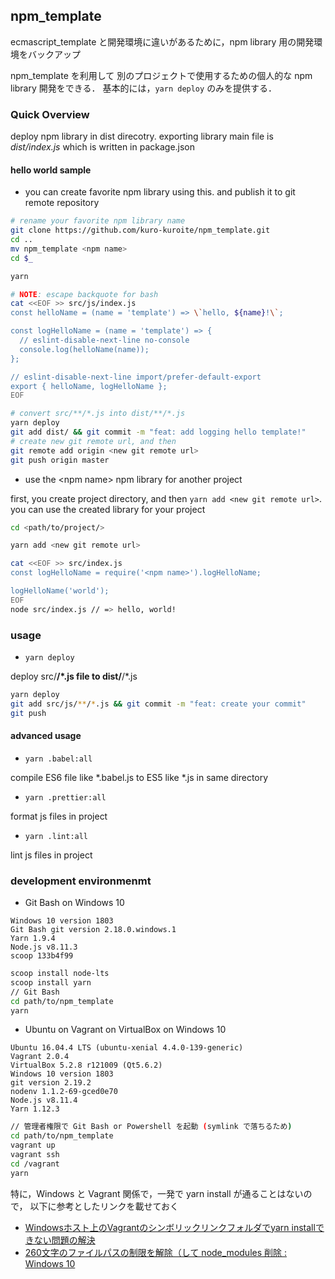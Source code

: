 ## npm_template

ecmascript_template と開発環境に違いがあるために，npm library 用の開発環境をバックアップ

npm_template を利用して 別のプロジェクトで使用するための個人的な npm library 開発をできる．
基本的には，`yarn deploy` のみを提供する．

### Quick Overview

deploy npm library in dist direcotry.
exporting library main file is *dist/index.js* which is written in package.json

#### hello world sample

* you can create favorite npm library using this. and publish it to git remote repository

```bash
# rename your favorite npm library name
git clone https://github.com/kuro-kuroite/npm_template.git
cd ..
mv npm_template <npm name>
cd $_

yarn

# NOTE: escape backquote for bash
cat <<EOF >> src/js/index.js
const helloName = (name = 'template') => \`hello, ${name}!\`;

const logHelloName = (name = 'template') => {
  // eslint-disable-next-line no-console
  console.log(helloName(name));
};

// eslint-disable-next-line import/prefer-default-export
export { helloName, logHelloName };
EOF

# convert src/**/*.js into dist/**/*.js
yarn deploy
git add dist/ && git commit -m "feat: add logging hello template!"
# create new git remote url, and then
git remote add origin <new git remote url>
git push origin master
```

* use the \<npm name\> npm library for another project

first, you create project directory, and then `yarn add <new git remote url>`.
you can use the created library for your project

```bash
cd <path/to/project/>

yarn add <new git remote url>

cat <<EOF >> src/index.js
const logHelloName = require('<npm name>').logHelloName;

logHelloName('world');
EOF
node src/index.js // => hello, world!
```

### usage

* `yarn deploy`

deploy src/**/*.js file to dist/**/*.js

```bash
yarn deploy
git add src/js/**/*.js && git commit -m "feat: create your commit"
git push
``` 

#### advanced usage


* `yarn .babel:all`

compile ES6 file like *.babel.js to ES5 like *.js in same directory

* `yarn .prettier:all`

format js files in project

* `yarn .lint:all`

lint js files in project

### development environmenmt
 
* Git Bash on Windows 10

```
Windows 10 version 1803
Git Bash git version 2.18.0.windows.1
Yarn 1.9.4
Node.js v8.11.3
scoop 133b4f99
```

```bash
scoop install node-lts
scoop install yarn
// Git Bash
cd path/to/npm_template
yarn
```

* Ubuntu on Vagrant on VirtualBox on Windows 10

```
Ubuntu 16.04.4 LTS (ubuntu-xenial 4.4.0-139-generic)
Vagrant 2.0.4
VirtualBox 5.2.8 r121009 (Qt5.6.2)
Windows 10 version 1803
git version 2.19.2
nodenv 1.1.2-69-gced0e70
Node.js v8.11.4
Yarn 1.12.3
```

```bash
// 管理者権限で Git Bash or Powershell を起動 (symlink で落ちるため)
cd path/to/npm_template
vagrant up
vagrant ssh
cd /vagrant
yarn
```

特に，Windows と Vagrant 関係で，一発で yarn install が通ることはないので，
以下に参考としたリンクを載せておく

- [Windowsホスト上のVagrantのシンボリックリンクフォルダでyarn installできない問題の解決](https://qiita.com/maikya_gu/items/8e313dcd50c39f5a4b0b)
- [260文字のファイルパスの制限を解除（して node_modules 削除 : Windows 10](https://beachside.hatenablog.com/entry/2017/07/25/183000)
